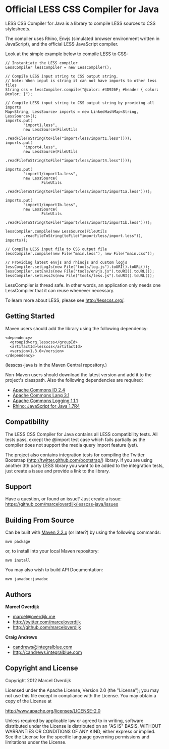 Official LESS CSS Compiler for Java
===================================

LESS CSS Compiler for Java is a library to compile LESS sources to CSS stylesheets.

The compiler uses Rhino, Envjs (simulated browser environment written in JavaScript), and the official LESS JavaScript compiler.

Look at the simple example below to compile LESS to CSS:
 
    // Instantiate the LESS compiler
    LessCompiler lessCompiler = new LessCompiler();
    
    // Compile LESS input string to CSS output string.
    // Note: When input is string it can not have imports to other less files
    String css = lessCompiler.compile("@color: #4D926F; #header { color: @color; }");

    // Compile LESS input string to CSS output string by providing all imports
    Map<String, LessSource> imports = new LinkedHashMap<String, LessSource>();
	imports.put(
			"import1.less",
			new LessSource(FileUtils
					.readFileToString(toFile("import/less/import1.less"))));
	imports.put(
			"import4.less",
			new LessSource(FileUtils
					.readFileToString(toFile("import/less/import4.less"))));

	imports.put(
			"import1/import1a.less",
			new LessSource(
					FileUtils
							.readFileToString(toFile("import/less/import1/import1a.less"))));

	imports.put(
			"import1/import1b.less",
			new LessSource(
					FileUtils
							.readFileToString(toFile("import/less/import1/import1b.less"))));

	lessCompiler.compile(new LessSource(FileUtils
			.readFileToString(toFile("import/less/import.less")), imports));
				
    // Compile LESS input file to CSS output file
    lessCompiler.compile(new File("main.less"), new File("main.css"));
    
    // Providing latest envjs and rhinojs and custom logjs
    lessCompiler.setLogJs(new File("tools/log.js").toURI().toURL());
	lessCompiler.setEnvJs(new File("tools/envjs.js").toURI().toURL());
	lessCompiler.setLessJs(new File("tools/less.js").toURI().toURL());


LessCompiler is thread safe. In other words, an application only needs one LessCompiler that it can reuse whenever necessary.

To learn more about LESS, please see http://lesscss.org/.


Getting Started
---------------

Maven users should add the library using the following dependency:

    <dependency>
      <groupId>org.lesscss</groupId>
      <artifactId>lesscss</artifactId>
      <version>1.3.0</version>
    </dependency>

(lesscss-java is in the Maven Central repository.)

Non-Maven users should download the latest version and add it to the project's classpath. Also the following dependencies are required:

+ <a href="http://commons.apache.org/io/">Apache Commons IO 2.4</a>
+ <a href="http://commons.apache.org/lang/">Apache Commons Lang 3.1</a>
+ <a href="http://commons.apache.org/logging/">Apache Commons Logging 1.1.1</a>
+ <a href="http://www.mozilla.org/rhino/">Rhino: JavaScript for Java 1.7R4</a>


Compatibility
-------------

The LESS CSS Compiler for Java contains all LESS compatibility tests. All tests pass, except the @import test case which fails partially as the compiler does not support the media query import feature (yet).

The project also contains integration tests for compiling the Twitter Bootstrap (http://twitter.github.com/bootstrap/) library. If you are using another 3th party LESS library you want to be added to the integration tests, just create a issue and provide a link to the library.


Support
-------

Have a question, or found an issue? Just create a issue: https://github.com/marceloverdijk/lesscss-java/issues


Building From Source
--------------------

Can be built with [Maven 2.2.x](http://maven.apache.org) (or later?) by using the following commands:

    mvn package

or, to install into your local Maven repository:

    mvn install
    
You may also wish to build API Documentation:

    mvn javadoc:javadoc

Authors
-------

**Marcel Overdijk**

+ marcel@overdijk.me
+ http://twitter.com/marceloverdijk
+ http://github.com/marceloverdijk

**Craig Andrews**

+ candrews@integralblue.com
+ http://candrews.integralblue.com

Copyright and License
---------------------

Copyright 2012 Marcel Overdijk

Licensed under the Apache License, Version 2.0 (the "License");
you may not use this file except in compliance with the License.
You may obtain a copy of the License at

   http://www.apache.org/licenses/LICENSE-2.0

Unless required by applicable law or agreed to in writing, software
distributed under the License is distributed on an "AS IS" BASIS,
WITHOUT WARRANTIES OR CONDITIONS OF ANY KIND, either express or implied.
See the License for the specific language governing permissions and
limitations under the License.
